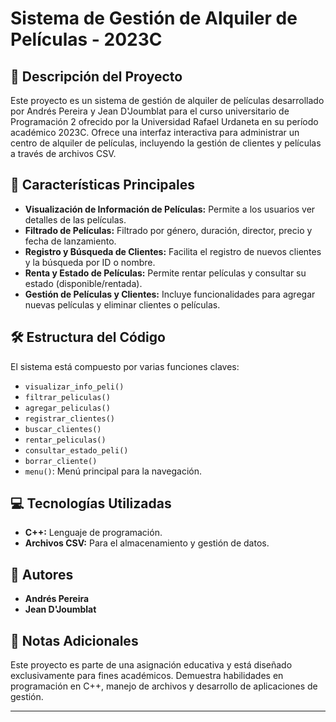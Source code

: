 

# Sistema de Gestión de Alquiler de Películas - 2023C

## 🎥 Descripción del Proyecto
Este proyecto es un sistema de gestión de alquiler de películas desarrollado por Andrés Pereira y Jean D'Joumblat para el curso universitario de Programación 2 ofrecido por la Universidad Rafael Urdaneta en su período académico 2023C. Ofrece una interfaz interactiva para administrar un centro de alquiler de películas, incluyendo la gestión de clientes y películas a través de archivos CSV.

## 🌟 Características Principales

- **Visualización de Información de Películas:** Permite a los usuarios ver detalles de las películas.
- **Filtrado de Películas:** Filtrado por género, duración, director, precio y fecha de lanzamiento.
- **Registro y Búsqueda de Clientes:** Facilita el registro de nuevos clientes y la búsqueda por ID o nombre.
- **Renta y Estado de Películas:** Permite rentar películas y consultar su estado (disponible/rentada).
- **Gestión de Películas y Clientes:** Incluye funcionalidades para agregar nuevas películas y eliminar clientes o películas.

## 🛠️ Estructura del Código

El sistema está compuesto por varias funciones claves:

- `visualizar_info_peli()`
- `filtrar_peliculas()`
- `agregar_peliculas()`
- `registrar_clientes()`
- `buscar_clientes()`
- `rentar_peliculas()`
- `consultar_estado_peli()`
- `borrar_cliente()`
- `menu()`: Menú principal para la navegación.

## 💻 Tecnologías Utilizadas

- **C++:** Lenguaje de programación.
- **Archivos CSV:** Para el almacenamiento y gestión de datos.

## 👥 Autores

- **Andrés Pereira**
- **Jean D'Joumblat**

## 📝 Notas Adicionales

Este proyecto es parte de una asignación educativa y está diseñado exclusivamente para fines académicos. Demuestra habilidades en programación en C++, manejo de archivos y desarrollo de aplicaciones de gestión.

---
